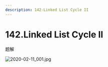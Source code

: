```yaml
---
description: 142-Linked List Cycle II
---
```


# 142.Linked List Cycle II

题解

![2020-02-11\_001.jpg](https://gitee.com/gdhu/testtingop/raw/master/2020-02-11_001.jpg)

